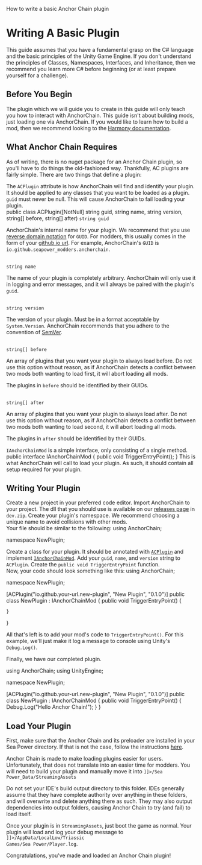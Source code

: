 <link-summary>How to write a basic Anchor Chain plugin</link-summary>

# Writing A Basic Plugin

<note>
This guide assumes that you have a fundamental grasp on the C# language and the basic principles of the Unity Game Engine.
If you don't understand the principles of Classes, Namespaces, Interfaces, and Inheritance, then we recommend you learn more C# before beginning (or at least prepare yourself for a challenge).
</note>

## Before You Begin

The plugin which we will guide you to create in this guide will only teach you how to interact with AnchorChain.
This guide isn't about building mods, just loading one via AnchorChain.
If you would like to learn how to build a mod, then we recommend looking to the 
<a href="https://harmony.pardeike.net/">Harmony documentation</a>.

## What Anchor Chain Requires
As of writing, there is no nuget package for an Anchor Chain plugin, so you'll have to do things the old-fashioned way.
Thankfully, AC plugins are fairly simple.
There are two things that define a plugin:
<tabs>

<tab title="The ACPlugin Attribute" id="ACPlugin">
The <code>ACPlugin</code> <tooltip term="Attribute">attribute</tooltip> is how AnchorChain will find and identify your plugin.
It should be applied to any classes that you want to be loaded as a plugin.
<warning><code>guid</code> must never be null. This will cause AnchorChain to fail loading your plugin.</warning>

<br/>

<code-block lang="C#">
public class ACPlugin([NotNull] string guid, string name, string version, string[] before, string[] after)
</code-block>

<procedure title="Arguments" collapsible="true" type="choices">


<step>
<code>string guid</code>  

AnchorChain's internal name for your plugin.
We recommend that you use <a href="https://en.wikipedia.org/wiki/Reverse_domain_name_notation">reverse domain notation</a> for <code>GUID</code>.
For modders, this usually comes in the form of your <a href="https://tomcam.github.io/least-github-pages/github-pages-url.html">github.io url</a>.
For example, AnchorChain's <code>GUID</code> is <code>io.github.seapower_modders.anchorchain</code>.
</step>

<br/>

<step>
<code>string name</code> 

The name of your plugin is completely arbitrary. 
AnchorChain will only use it in logging and error messages, and it will always be paired with the plugin's <code>guid</code>.
</step>

<br/>

<step>
<code>string version</code> 

The version of your plugin.
Must be in a format acceptable by <code lang="C#">System.Version</code>. 
AnchorChain recommends that you adhere to the convention of <a href="https://semver.org/">SemVer</a>.
</step>

<br/>

<step>
<code>string[] before</code> 

An array of plugins that you want your plugin to always load before.
Do not use this option without reason, as if AnchorChain detects a conflict between two mods both wanting to load first, it will abort loading all mods.

The plugins in <code>before</code> should be identified by their GUIDs.
</step>

<br/>

<step>
<code>string[] after</code> 

An array of plugins that you want your plugin to always load after.
Do not use this option without reason, as if AnchorChain detects a conflict between two mods both wanting to load second, it will abort loading all mods.

The plugins in <code>after</code> should be identified by their GUIDs.
</step>

</procedure>
</tab>

<tab title="The IAnchorChainMod Interface" id="IACMod">
<code>IAnchorChainMod</code> is a simple interface, only consisting of a single method.
<br/>
<code-block lang="C#">
public interface IAnchorChainMod { public void TriggerEntryPoint(); }
</code-block> 

<procedure title="TriggerEntryPoint()" collapsible="true">
This is what AnchorChain will call to load your plugin. As such, it should contain all setup required for your plugin.
</procedure>
</tab>

</tabs>

## Writing Your Plugin

<procedure>
<step>
Create a new project in your preferred code editor.
</step>
<step>
Import AnchorChain to your project. 
The dll that you should use is available on our <a href="https://github.com/SeaPower-Modders/AnchorChain/releases" nullable="true">releases page</a> in <code>dev.zip</code>.
</step>
<step>
Create your plugin's namespace. We recommend choosing a unique name to avoid collisions with other mods.
</step>

<br/>
Your file should be similar to the following:

<code-block lang="C#">
using AnchorChain;

namespace NewPlugin;
</code-block>

<step>
Create a class for your plugin. It should be annotated with <a href="Writing-A-Basic-Plugin.md#ACPlugin"><code>ACPlugin</code></a> 
and implement <a href="Writing-A-Basic-Plugin.md#IACMod"><code>IAnchorChainMod</code></a>.
</step>
<step>
Add your <code>guid</code>, <code>name</code>, and <code>version</code> string to <code>ACPlugin</code>.
</step>
<step>
Create the <code>public void TriggerEntryPoint</code> function.
</step>

<br/>
Now, your code should look something like this:

<code-block lang="C#">
using AnchorChain;

namespace NewPlugin;

[ACPlugin("io.github.your-url.new-plugin", "New Plugin", "0.1.0")]
public class NewPlugin : IAnchorChainMod {
    public void TriggerEntryPoint() { 
        
    }
}
</code-block>

<step>
All that's left is to add your mod's code to <code>TriggerEntryPoint()</code>. 
For this example, we'll just make it log a message to console using Unity's <code>Debug.Log()</code>.
</step>

Finally, we have our completed plugin.

<code-block lang="C#">
using AnchorChain;
using UnityEngine;

namespace NewPlugin;

[ACPlugin("io.github.your-url.new-plugin", "New Plugin", "0.1.0")]
public class NewPlugin : IAnchorChainMod {
    public void TriggerEntryPoint() {
        Debug.Log("Hello Anchor Chain!");
    }
}
</code-block>
</procedure>

## Load Your Plugin

First, make sure that the Anchor Chain and its preloader are installed in your Sea Power directory.
If that is not the case, follow the instructions 
<a href="Install-Anchor-Chain.md">here</a>.

Anchor Chain is made to make loading plugins easier for users.
Unfortunately, that does not translate into an easier time for modders.
You will need to build your plugin and manually move it into <code><![CDATA[<Sea Power>]]>/Sea Power_Data/StreamingAssets</code>

<warning>
Do not set your IDE's build output directory to this folder. 
IDEs generally assume that they have complete authority over anything in these folders, and will overwrite and delete anything there as such.
They may also output dependencies into output folders, causing Anchor Chain to try (and fail) to load itself.
</warning>

Once your plugin is in <code>StreamingAssets</code>, just boot the game as normal. 
Your plugin will load and log your debug message to <code><![CDATA[<your user directory>]]>/AppData/LocalLow/Triassic Games/Sea Power/Player.log</code>.

Congratulations, you've made and loaded an Anchor Chain plugin!